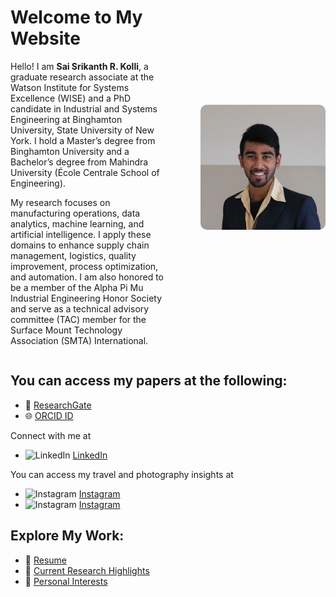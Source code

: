 <div style="display: flex; align-items: center; justify-content: space-between;">
  
  <div style="flex: 1;">
    <h1>Welcome to My Website</h1>
    <p>
      Hello! I am <strong>Sai Srikanth R. Kolli</strong>, a graduate research associate at the Watson Institute for Systems Excellence (WISE) and a PhD candidate in Industrial and Systems Engineering at Binghamton University, State University of New York.
      I hold a Master’s degree from Binghamton University and a Bachelor’s degree from Mahindra University (École Centrale School of Engineering).
    </p>
    <p>
      My research focuses on manufacturing operations, data analytics, machine learning, and artificial intelligence. I apply these domains to enhance supply chain management, logistics, quality improvement, process optimization, and automation.
      I am also honored to be a member of the Alpha Pi Mu Industrial Engineering Honor Society and serve as a technical advisory committee (TAC) member for the Surface Mount Technology Association (SMTA) International.
    </p>
  </div>

  <div style="flex: 1; text-align: right;">
    <img src="images/linkedin.png" alt="Sai Srikanth R. Kolli" width="200" style="border-radius: 10px;">
  </div>

</div>


## You can access my papers at the following:
- 📖 [ResearchGate](https://www.researchgate.net/lab/Srikanth-R-Kollis-CTAC-Innovation-Lab-Sai-Srikanth-Reddy-Kolli)
- 🌐 [ORCID ID](https://orcid.org/0009-0005-2196-9632)

Connect with me at
- <img src="https://cdn-icons-png.flaticon.com/512/174/174857.png" alt="LinkedIn" width="16"> [LinkedIn](https://www.linkedin.com/in/srikanth-r-kolli/)

You can access my travel and photography insights at
- <img src="https://cdn-icons-png.flaticon.com/512/2111/2111463.png" alt="Instagram" width="16"> [Instagram](https://www.instagram.com/srikanthr_kolli)
- <img src="https://cdn-icons-png.flaticon.com/512/2111/2111463.png" alt="Instagram" width="16"> [Instagram](https://www.instagram.com/shotsbytac)

## Explore My Work:
- 📄 [Resume](resume.md)
- 🔬 [Current Research Highlights](research.md)
- 🎨 [Personal Interests](interests.md)
